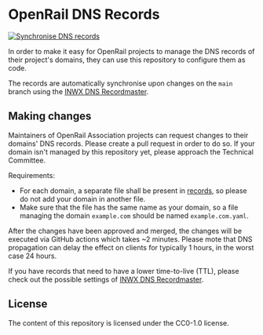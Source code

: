 # OpenRail DNS Records

[![Synchronise DNS records](https://github.com/OpenRailAssociation/openrail-dns/actions/workflows/sync-records.yaml/badge.svg)](https://github.com/OpenRailAssociation/openrail-dns/actions/workflows/sync-records.yaml)

In order to make it easy for OpenRail projects to manage the DNS records of their project's domains, they can use this repository to configure them as code.

The records are automatically synchronise upon changes on the `main` branch using the [INWX DNS Recordmaster](https://github.com/mxmehl/inwx-dns-recordmaster).

## Making changes

Maintainers of OpenRail Association projects can request changes to their domains' DNS records. Please create a pull request in order to do so. If your domain isn't managed by this repository yet, please approach the Technical Committee.

Requirements:

* For each domain, a separate file shall be present in [records](/records/), so please do not add your domain in another file.
* Make sure that the file has the same name as your domain, so a file managing the domain `example.com` should be named `example.com.yaml`.

After the changes have been approved and merged, the changes will be executed via GitHub actions which takes ~2 minutes. Please mote that DNS propagation can delay the effect on clients for typically 1 hours, in the worst case 24 hours.

If you have records that need to have a lower time-to-live (TTL), please check out the possible settings of [INWX DNS Recordmaster](https://github.com/mxmehl/inwx-dns-recordmaster).

## License

The content of this repository is licensed under the CC0-1.0 license.
